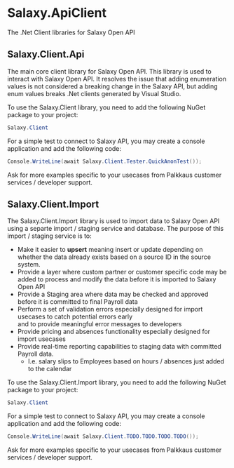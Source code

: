 Salaxy.ApiClient
================

The .Net Client libraries for Salaxy Open API

Salaxy.Client.Api
-----------------

The main core client library for Salaxy Open API. This library is used to interact with Salaxy Open API.
It resolves the issue that adding enumeration values is not considered a breaking change in the Salaxy API,
but adding enum values breaks .Net clients generated by Visual Studio.

To use the Salaxy.Client library, you need to add the following NuGet package to your project:

```csharp
Salaxy.Client
```

For a simple test to connect to Salaxy API, you may create a console application and add the following code:

```csharp
Console.WriteLine(await Salaxy.Client.Tester.QuickAnonTest());
```

Ask for more examples specific to your usecases from Palkkaus customer services / developer support.

Salaxy.Client.Import
--------------------

The Salaxy.Client.Import library is used to import data to Salaxy Open API using a separte import / staging service and database.
The purpose of this import / staging service is to:

- Make it easier to **upsert** meaning insert or update depending on whether the data already exists
  based on a source ID in the source system.
- Provide a layer where custom partner or customer specific code may be added to process and modify the data
  before it is imported to Salaxy Open API
- Provide a Staging area where data may be checked and approved before it is committed to final Payroll data
- Perform a set of validation errors especially designed for import usecases to catch potential errors early  
  and to provide meaningful error messages to developers
- Provide pricing and absences functionality especially designed for import usecases
- Provide real-time reporting capabilities to staging data with committed Payroll data.
  - I.e. salary slips to Employees based on hours / absences just added to the calendar

To use the Salaxy.Client.Import library, you need to add the following NuGet package to your project:

```csharp
Salaxy.Client
```

For a simple test to connect to Salaxy API, you may create a console application and add the following code:

```csharp
Console.WriteLine(await Salaxy.Client.TODO.TODO.TODO.TODO());
```

Ask for more examples specific to your usecases from Palkkaus customer services / developer support.